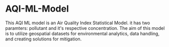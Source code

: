 # AQI-ML-Model
This AQI ML model is an Air Quality Index Statistical Model. it has two paramters: pollutant and it's respective concentration. The aim of this model is to utilize geospatial datasets for environmental analytics, data handling, and creating solutions for mitigation.
